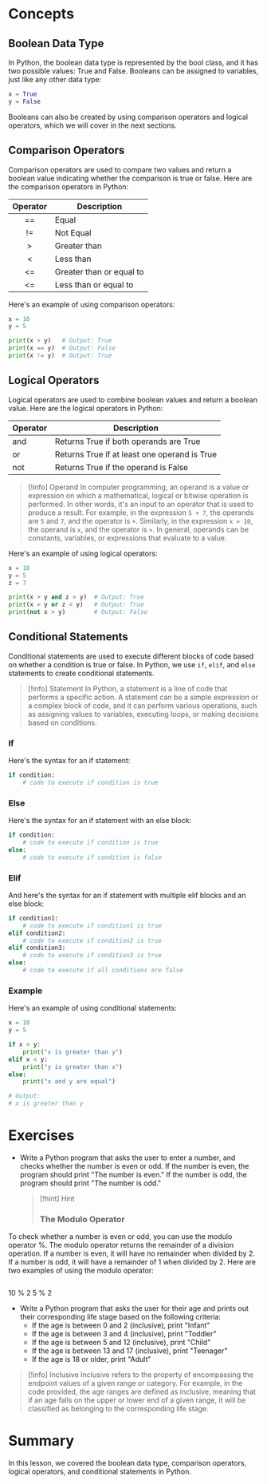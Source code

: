 
# Concepts
## Boolean Data Type

In Python, the boolean data type is represented by the bool class, and it has two possible values: True and False. Booleans can be assigned to variables, just like any other data type:

```python
x = True
y = False
```

Booleans can also be created by using comparison operators and logical operators, which we will cover in the next sections.


## Comparison Operators

Comparison operators are used to compare two values and return a boolean value indicating whether the comparison is true or false. Here are the comparison operators in Python:

| Operator | Description              |
|:--------:| ------------------------ |
|    ==    | Equal                    |
|    !=    | Not Equal                |
|    >     | Greater than             |
|    <     | Less than                |
|    <=    | Greater than or equal to |
|    <=    | Less than or equal to                         |

Here's an example of using comparison operators:

```python
x = 10
y = 5

print(x > y)   # Output: True
print(x == y)  # Output: False
print(x != y)  # Output: True
```

## Logical Operators

Logical operators are used to combine boolean values and return a boolean value. Here are the logical operators in Python:

| Operator | Description                                  |
| -------- | -------------------------------------------- |
| and      | Returns True if both operands are True       |
| or       | Returns True if at least one operand is True |
| not      | Returns True if the operand is False                                             |

>[!info] Operand
>In computer programming, an operand is a value or expression on which a mathematical, logical or bitwise operation is performed. In other words, it's an input to an operator that is used to produce a result. For example, in the expression `5 + 7`, the operands are `5` and `7`, and the operator is `+`. Similarly, in the expression `x > 10`, the operand is `x`, and the operator is `>`. In general, operands can be constants, variables, or expressions that evaluate to a value.

Here's an example of using logical operators:

```python
x = 10
y = 5
z = 7

print(x > y and z > y)  # Output: True
print(x > y or z < y)   # Output: True
print(not x > y)        # Output: False
```

## Conditional Statements

Conditional statements are used to execute different blocks of code based on whether a condition is true or false. In Python, we use `if`, `elif`, and `else` statements to create conditional statements.

>[!info] Statement
>In Python, a statement is a line of code that performs a specific action. A statement can be a simple expression or a complex block of code, and it can perform various operations, such as assigning values to variables, executing loops, or making decisions based on conditions.


### If
Here's the syntax for an if statement:

```python
if condition:
    # code to execute if condition is true
```

### Else

Here's the syntax for an if statement with an else block:

```python
if condition:
    # code to execute if condition is true
else:
    # code to execute if condition is false
```

### Elif
And here's the syntax for an if statement with multiple elif blocks and an else block:

```python
if condition1:
    # code to execute if condition1 is true
elif condition2:
    # code to execute if condition2 is true
elif condition3:
    # code to execute if condition3 is true
else:
    # code to execute if all conditions are false
```

### Example 
Here's an example of using conditional statements:
```python
x = 10
y = 5

if x > y:
    print("x is greater than y")
elif x < y:
    print("y is greater than x")
else:
    print("x and y are equal")

# Output:
# x is greater than y
```


# Exercises

- Write a Python program that asks the user to enter a number, and checks whether the number is even or odd. If the number is even, the program should print "The number is even." If the number is odd, the program should print "The number is odd."
  > [!hint] Hint
  > ### The Modulo Operator
To check whether a number is even or odd, you can use the modulo operator %. The modulo operator returns the remainder of a division operation. If a number is even, it will have no remainder when divided by 2. If a number is odd, it will have a remainder of 1 when divided by 2. Here are two examples of using the modulo operator:
> ```python
10 % 2
5 % 2

- Write a Python program that asks the user for their age and prints out their corresponding life stage based on the following criteria:
	- If the age is between 0 and 2 (inclusive), print "Infant"
	- If the age is between 3 and 4 (inclusive), print "Toddler"
	- If the age is between 5 and 12 (inclusive), print "Child"
	- If the age is between 13 and 17 (inclusive), print "Teenager"
	- If the age is 18 or older, print "Adult"

> [!info] Inclusive
> Inclusive refers to the property of encompassing the endpoint values of a given range or category. For example, in the code provided, the age ranges are defined as inclusive, meaning that if an age falls on the upper or lower end of a given range, it will be classified as belonging to the corresponding life stage.


# Summary

In this lesson, we covered the boolean data type, comparison operators, logical operators, and conditional statements in Python.